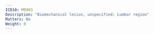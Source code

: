 ```yaml
---
ICD10: M9993
Description: "Biomechanical lesion, unspecified: Lumbar region"
Matters: No
Weight: 0
---
```


